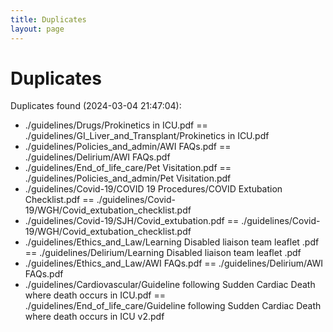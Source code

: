 ```yaml
---
title: Duplicates
layout: page
---
```


# Duplicates

Duplicates found (2024-03-04 21:47:04):

- ./guidelines/Drugs/Prokinetics in ICU.pdf == ./guidelines/GI_Liver_and_Transplant/Prokinetics in ICU.pdf
- ./guidelines/Policies_and_admin/AWI FAQs.pdf == ./guidelines/Delirium/AWI FAQs.pdf
- ./guidelines/End_of_life_care/Pet Visitation.pdf == ./guidelines/Policies_and_admin/Pet Visitation.pdf
- ./guidelines/Covid-19/COVID 19 Procedures/COVID Extubation Checklist.pdf == ./guidelines/Covid-19/WGH/Covid_extubation_checklist.pdf
- ./guidelines/Covid-19/SJH/Covid_extubation.pdf == ./guidelines/Covid-19/WGH/Covid_extubation_checklist.pdf
- ./guidelines/Ethics_and_Law/Learning Disabled liaison team leaflet .pdf == ./guidelines/Delirium/Learning Disabled liaison team leaflet .pdf
- ./guidelines/Ethics_and_Law/AWI FAQs.pdf == ./guidelines/Delirium/AWI FAQs.pdf
- ./guidelines/Cardiovascular/Guideline following Sudden Cardiac Death where death occurs in ICU.pdf == ./guidelines/End_of_life_care/Guideline following Sudden Cardiac Death where death occurs in ICU v2.pdf
